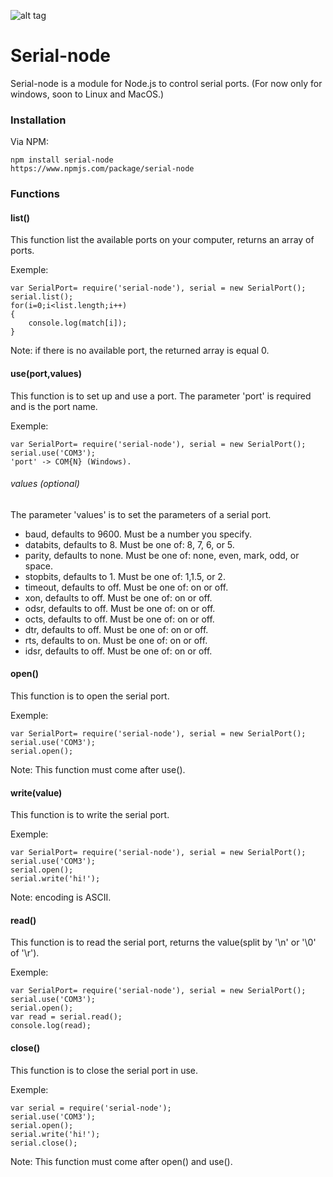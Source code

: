 ![alt tag](https://camo.githubusercontent.com/56c24ffe3f0b7230fc8209bbffda43386b6fd13b/687474703a2f2f7333322e706f7374696d672e6f72672f337270776b706867352f53657269616c5f73696d626f6c2e706e67)
# Serial-node
Serial-node is a module for Node.js to control serial ports. (For now only for windows, soon to Linux and MacOS.)
### Installation
Via NPM:
```
npm install serial-node 
https://www.npmjs.com/package/serial-node
```
### Functions
#### list()
This function list the available ports on your computer, returns an array of ports. 

Exemple:
```
var SerialPort= require('serial-node'), serial = new SerialPort();
serial.list();
for(i=0;i<list.length;i++) 
{
    console.log(match[i]); 
}
```
Note: if there is no available port, the returned array is equal 0.
#### use(port,values)
This function is to set up and use a port. 
The parameter 'port' is required and is the port name. 

Exemple:
```
var SerialPort= require('serial-node'), serial = new SerialPort();
serial.use('COM3');
'port' -> COM{N} (Windows).
```
###### values (optional)
The parameter 'values' is to set the parameters of a serial port.

 * baud, defaults to 9600. Must be a number you specify.
 * databits, defaults to 8. Must be one of: 8, 7, 6, or 5.
 * parity, defaults to none. Must be one of: none, even, mark, odd, or space.
 * stopbits, defaults to 1. Must be one of: 1,1.5, or 2.
 * timeout, defaults to off. Must be one of: on or off.
 * xon, defaults to off. Must be one of: on or off.
 * odsr, defaults to off. Must be one of: on or off.
 * octs, defaults to off. Must be one of: on or off.
 * dtr, defaults to off. Must be one of: on or off. 
 * rts, defaults to on. Must be one of: on or off.
 * idsr, defaults to off. Must be one of: on or off.
 
#### open()
This function is to open the serial port. 

Exemple: 
```
var SerialPort= require('serial-node'), serial = new SerialPort();
serial.use('COM3');
serial.open();
```
Note: This function must come after use().
#### write(value)
This function is to write the serial port. 

Exemple: 
```
var SerialPort= require('serial-node'), serial = new SerialPort();
serial.use('COM3');
serial.open();
serial.write('hi!');
```
Note: encoding is ASCII.
#### read()
This function is to read the serial port, returns the value(split by '\n' or '\0' of '\r'). 

Exemple: 
```
var SerialPort= require('serial-node'), serial = new SerialPort();
serial.use('COM3');
serial.open();
var read = serial.read();
console.log(read);
```
#### close()
This function is to close the serial port in use.

Exemple:
```
var serial = require('serial-node');
serial.use('COM3');
serial.open();
serial.write('hi!');
serial.close();
```
Note: This function must come after open() and use().
